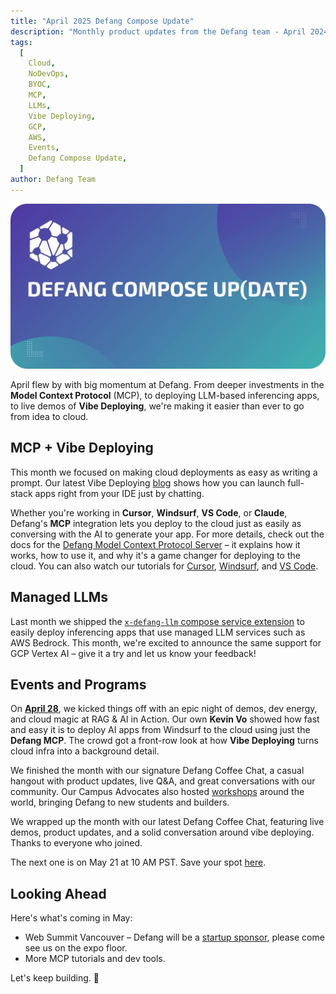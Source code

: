 ```yaml
---
title: "April 2025 Defang Compose Update"
description: "Monthly product updates from the Defang team - April 2024"
tags:
  [
    Cloud,
    NoDevOps,
    BYOC,
    MCP,
    LLMs,
    Vibe Deploying,
    GCP,
    AWS,
    Events,
    Defang Compose Update,
  ]
author: Defang Team
---
```


![Defang Compose Update](/img/defang-compose-update.webp)

April flew by with big momentum at Defang. From deeper investments in the **Model Context Protocol** (MCP), to deploying LLM-based inferencing apps, to live demos of **Vibe Deploying**, we're making it easier than ever to go from idea to cloud.

## MCP + Vibe Deploying

This month we focused on making cloud deployments as easy as writing a prompt. Our latest Vibe Deploying [blog](https://docs.defang.io/blog?_gl=1*1wbnk1m*_ga*MTM4MTE5ODI4NC4xNzQ0MDU0NDMz*_ga_QVJVWN44CW*czE3NDY3NDQwNDckbzQ3JGcxJHQxNzQ2NzQ0NzUzJGowJGwwJGgw) shows how you can launch full-stack apps right from your IDE just by chatting.

Whether you're working in **Cursor**, **Windsurf**, **VS Code**, or **Claude**, Defang's **MCP** integration lets you deploy to the cloud just as easily as conversing with the AI to generate your app. For more details, check out the docs for the [Defang Model Context Protocol Server](https://docs.defang.io/docs/concepts/mcp) – it explains how it works, how to use it, and why it's a game changer for deploying to the cloud. You can also watch our tutorials for [Cursor](https://youtu.be/Aicqp9QQdwk?si=h891XNIN_f_U2-fX), [Windsurf](https://youtu.be/QU4q1eULs1I?si=nmSrXLqHtHRRlCVb), and [VS Code](https://youtu.be/k8NbeKKzqiI?si=BxDNJOw_zHnL433w).

## Managed LLMs

Last month we shipped the [`x-defang-llm` compose service extension](https://docs.defang.io/docs/concepts/managed-llms/managed-language-models) to easily deploy inferencing apps that use managed LLM services such as AWS Bedrock. This month, we're excited to announce the same support for GCP Vertex AI – give it a try and let us know your feedback!

## Events and Programs

On [**April 28**](https://www.linkedin.com/posts/defanglabs_defang-vibecoding-vancouverdev-activity-7323769706681655296-48OA?utm_source=share&utm_medium=member_desktop&rcm=ACoAACNoYXgBadWv4CWLbcKhgSGxWjdmu9e5dFI), we kicked things off with an epic night of demos, dev energy, and cloud magic at RAG & AI in Action. Our own **Kevin Vo** showed how fast and easy it is to deploy AI apps from Windsurf to the cloud using just the **Defang MCP**. The crowd got a front-row look at how **Vibe Deploying** turns cloud infra into a background detail.

We finished the month with our signature Defang Coffee Chat, a casual hangout with product updates, live Q&A, and great conversations with our community. Our Campus Advocates also hosted [workshops](https://www.linkedin.com/feed/update/urn:li:activity:7319584997319802880/) around the world, bringing Defang to new students and builders.

We wrapped up the month with our latest Defang Coffee Chat, featuring live demos, product updates, and a solid conversation around vibe deploying. Thanks to everyone who joined.

The next one is on May 21 at 10 AM PST. Save your spot [here](https://lu.ma/defang-may).

## Looking Ahead

Here's what's coming in May:

- Web Summit Vancouver – Defang will be a [startup sponsor](https://vancouver.websummit.com/appearances/van25/c2ccbb40-9d0f-4fe4-8808-d02de1a15534/defang/), please come see us on the expo floor.
- More MCP tutorials and dev tools.

Let's keep building. 🚀
